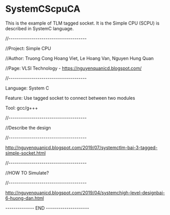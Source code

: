 # SystemCScpuCA
This is the example of TLM tagged socket.
It is the Simple CPU (SCPU) is described in SystemC language.

//--------------------------------------

//Project: Simple CPU

//Author:  Truong Cong Hoang Viet, Le Hoang Van, Nguyen Hung Quan

//Page:    VLSI Technology - https://nguyenquanicd.blogspot.com/

//--------------------------------------

Language: System C

Feature: Use tagged socket to connect between two modules

Tool: gcc/g+++

//--------------------------------------

//Describe the design

//--------------------------------------

http://nguyenquanicd.blogspot.com/2019/07/systemctlm-bai-3-tagged-simple-socket.html


//--------------------------------------

//HOW TO Simulate?

//--------------------------------------

http://nguyenquanicd.blogspot.com/2019/04/systemchigh-level-designbai-6-huong-dan.html

-------------- END ---------------------